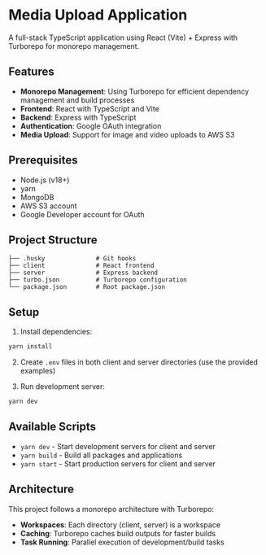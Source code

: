 # Media Upload Application

A full-stack TypeScript application using React (Vite) + Express with Turborepo for monorepo management.

## Features

- **Monorepo Management**: Using Turborepo for efficient dependency management and build processes
- **Frontend**: React with TypeScript and Vite
- **Backend**: Express with TypeScript
- **Authentication**: Google OAuth integration
- **Media Upload**: Support for image and video uploads to AWS S3

## Prerequisites

- Node.js (v18+)
- yarn
- MongoDB
- AWS S3 account
- Google Developer account for OAuth

## Project Structure

```
├── .husky              # Git hooks
├── client              # React frontend
├── server              # Express backend
├── turbo.json          # Turborepo configuration
└── package.json        # Root package.json
```

## Setup

1. Install dependencies:

```bash
yarn install
```

2. Create `.env` files in both client and server directories (use the provided examples)

3. Run development server:

```bash
yarn dev
```

## Available Scripts

- `yarn dev` - Start development servers for client and server
- `yarn build` - Build all packages and applications
- `yarn start` - Start production servers for client and server

## Architecture

This project follows a monorepo architecture with Turborepo:

- **Workspaces**: Each directory (client, server) is a workspace
- **Caching**: Turborepo caches build outputs for faster builds
- **Task Running**: Parallel execution of development/build tasks
